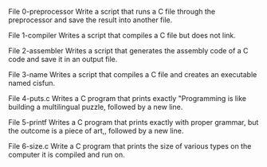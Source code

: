 File 0-preprocessor Write a script that runs a C file through the preprocessor and save the result into another file.

File 1-compiler Writes a script that compiles a C file but does not link.

File 2-assembler Writes a script that generates the assembly code of a C code and save it in an output file.

File 3-name Writes a script that compiles a C file and creates an executable named cisfun.

File 4-puts.c Writes a C program that prints exactly "Programming is like building a multilingual puzzle, followed by a new line.

File 5-printf Writes a C program that prints exactly with proper grammar, but the outcome is a piece of art,, followed by a new line.

File 6-size.c Write a C program that prints the size of various types on the computer it is compiled and run on.